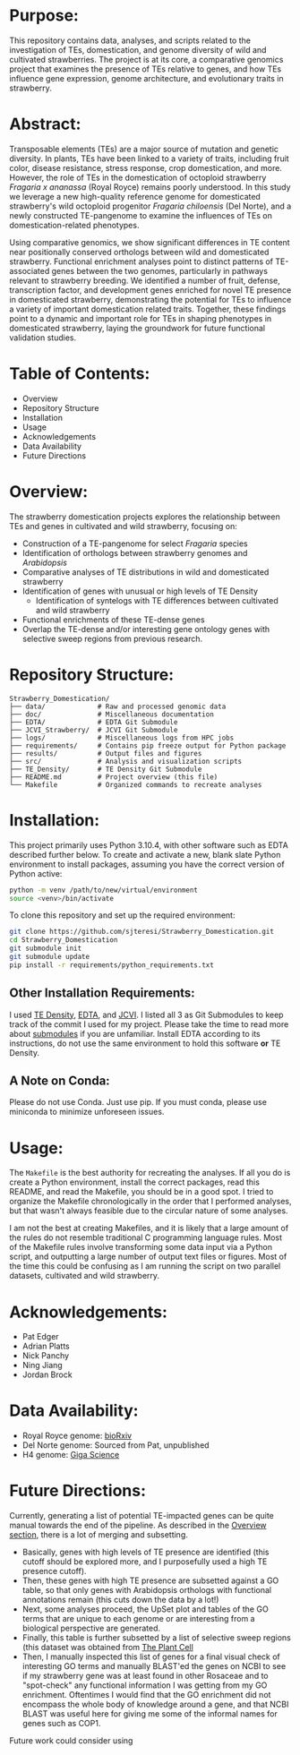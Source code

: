 # Purpose:
This repository contains data, analyses, and scripts related to the investigation of TEs, domestication, and genome diversity of wild and cultivated strawberries.
The project is at its core, a comparative genomics project that examines the presence of TEs relative to genes, and how TEs influence gene expression, genome architecture, and evolutionary traits in strawberry.

# Abstract:
Transposable elements (TEs) are a major source of mutation and genetic diversity.
In plants, TEs have been linked to a variety of traits, including fruit color, disease resistance, stress response, crop domestication, and more.
However, the role of TEs in the domestication of octoploid strawberry *Fragaria x ananassa* (Royal Royce) remains poorly understood.
In this study we leverage a new high-quality reference genome for domesticated strawberry's wild octoploid progenitor *Fragaria chiloensis* (Del Norte), and a newly constructed TE-pangenome to examine the influences of TEs on domestication-related phenotypes.

Using comparative genomics, we show significant differences in TE content near positionally conserved orthologs between wild and domesticated strawberry.
Functional enrichment analyses point to distinct patterns of TE-associated genes between the two genomes, particularly in pathways relevant to strawberry breeding.
We identified a number of fruit, defense, transcription factor, and development genes enriched for novel TE presence in domesticated strawberry, demonstrating the potential for TEs to influence a variety of important domestication related traits.
Together, these findings point to a dynamic and important role for TEs in shaping phenotypes in domesticated strawberry, laying the groundwork for future functional validation studies.

# Table of Contents:
- Overview
- Repository Structure
- Installation
- Usage
- Acknowledgements
- Data Availability
- Future Directions

# Overview:
The strawberry domestication projects explores the relationship between TEs and genes in cultivated and wild strawberry, focusing on:
- Construction of a TE-pangenome for select *Fragaria* species
- Identification of orthologs between strawberry genomes and *Arabidopsis*
- Comparative analyses of TE distributions in wild and domesticated strawberry
- Identification of genes with unusual or high levels of TE Density
	- Identification of syntelogs with TE differences between cultivated and wild strawberry
- Functional enrichments of these TE-dense genes
- Overlap the TE-dense and/or interesting gene ontology genes with selective sweep regions from previous research.

# Repository Structure:
```
Strawberry_Domestication/
├── data/             # Raw and processed genomic data
├── doc/              # Miscellaneous documentation
├── EDTA/             # EDTA Git Submodule
├── JCVI_Strawberry/  # JCVI Git Submodule
├── logs/             # Miscellaneous logs from HPC jobs
├── requirements/     # Contains pip freeze output for Python package
├── results/          # Output files and figures
├── src/              # Analysis and visualization scripts
├── TE_Density/       # TE Density Git Submodule
├── README.md         # Project overview (this file)
└── Makefile          # Organized commands to recreate analyses
```

# Installation:
This project primarily uses Python 3.10.4, with other software such as EDTA described further below.
To create and activate a new, blank slate Python environment to install packages, assuming you have the correct version of Python active:
```bash
python -m venv /path/to/new/virtual/environment
source <venv>/bin/activate
```

To clone this repository and set up the required environment:
```bash
git clone https://github.com/sjteresi/Strawberry_Domestication.git
cd Strawberry_Domestication
git submodule init
git submodule update
pip install -r requirements/python_requirements.txt
```

## Other Installation Requirements:
I used [TE Density](https://github.com/sjteresi/TE_Density), [EDTA](https://github.com/oushujun/EDTA), and [JCVI](https://github.com/tanghaibao/jcvi).
I listed all 3 as Git Submodules to keep track of the commit I used for my project.
Please take the time to read more about [submodules](https://git-scm.com/book/en/v2/Git-Tools-Submodules) if you are unfamiliar.
Install EDTA according to its instructions, do not use the same environment to hold this software **or** TE Density.

## A Note on Conda:
Please do not use Conda.
Just use pip.
If you must conda, please use miniconda to minimize unforeseen issues.

# Usage:
The `Makefile` is the best authority for recreating the analyses.
If all you do is create a Python environment, install the correct packages, read this README, and read the Makefile, you should be in a good spot.
I tried to organize the Makefile chronologically in the order that I performed analyses, but that wasn't always feasible due to the circular nature of some analyses.

I am not the best at creating Makefiles, and it is likely that a large amount of the rules do not resemble traditional C programming language rules.
Most of the Makefile rules involve transforming some data input via a Python script, and outputting a large number of output text files or figures.
Most of the time this could be confusing as I am running the script on two parallel datasets, cultivated and wild strawberry.


# Acknowledgements:
- Pat Edger
- Adrian Platts
- Nick Panchy
- Ning Jiang
- Jordan Brock

# Data Availability:
- Royal Royce genome: [bioRxiv](https://www.biorxiv.org/content/10.1101/2021.11.03.467115v1.full.pdf)
- Del Norte genome: Sourced from Pat, unpublished
- H4 genome: [Giga Science](https://academic.oup.com/gigascience/article/7/2/gix124/4739363?login=true#supplementary-data)

# Future Directions:
Currently, generating a list of potential TE-impacted genes can be quite manual towards the end of the pipeline.
As described in the [Overview section](#overview), there is a lot of merging and subsetting.

- Basically, genes with high levels of TE presence are identified (this cutoff should be explored more, and I purposefully used a high TE presence cutoff).
- Then, these genes with high TE presence are subsetted against a GO table, so that only genes with Arabidopsis orthologs with functional annotations remain (this cuts down the data by a lot!)
- Next, some analyses proceed, the UpSet plot and tables of the GO terms that are unique to each genome or are interesting from a biological perspective are generated.
- Finally, this table is further subsetted by a list of selective sweep regions (this dataset was obtained from [The Plant Cell](https://academic.oup.com/plcell/article/36/5/1622/7479895)
- Then, I manually inspected this list of genes for a final visual check of interesting GO terms and manually BLAST'ed the genes on NCBI to see if my strawberry gene was at least found in other Rosaceae and to "spot-check" any functional information I was getting from my GO enrichment. Oftentimes I would find that the GO enrichment did not encompass the whole body of knowledge around a gene, and that NCBI BLAST was useful here for giving me some of the informal names for genes such as COP1.

Future work could consider using 
